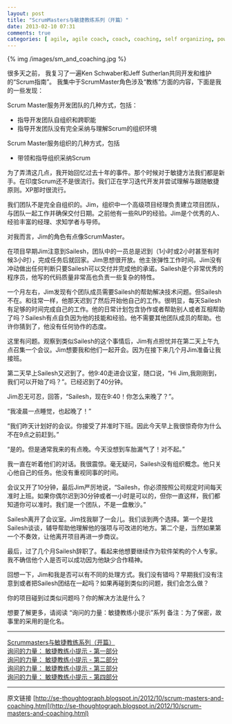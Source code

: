 ```yaml
---
layout: post
title: "ScrumMasters与敏捷教练系列（开篇）"
date: 2013-02-10 07:31
comments: true
categories: [ agile, agile coach, coach, coaching, self organizing, power of inquiry, Ken Schwaber, Jeff Sutherlan, Scrum Guide, agile tour ]
---
```


{% img /images/sm_and_coaching.jpg %}

很多天之前， 我复习了一遍Ken Schwaber和Jeff Sutherlan共同开发和维护的“Scrum指南”。 我集中于ScrumMaster角色涉及“教练”方面的内容，下面是我的一些发现：

Scrum Master服务开发团队的几种方式，包括：

- 指导开发团队自组织和跨职能
- 指导开发团队没有完全采纳与理解Scrum的组织环境

Scrum Master服务组织的几种方式，包括
     
- 带领和指导组织采纳Scrum

为了弄清这几点，我开始回忆过去十年的事件。那个时候对于敏捷方法我们都是新手。在印度Scrum还不是很流行。我们正在学习迭代开发并尝试理解与跟随敏捷原则。XP那时很流行。

<!-- more -->

我们团队不是完全自组织的。Jim，组织中一个高级项目经理负责建立项目团队，与团队一起工作并确保交付日期。之前他有一些RUP的经验。Jim是个优秀的人、经验丰富的经理、求知学者与导师。

对我而言，Jim的角色有点像ScrumMaster。

在项目早期Jim注意到Sailesh，团队中的一员总是迟到（1小时或2小时甚至有时候3小时），完成任务后就回家。Jim思想很开放。他主张弹性工作时间。Jim没有冲动做出任何判断只要Sailesh可以交付并完成他的承诺。Sailesh是个非常优秀的程序员，他写的代码质量非常高也负责一些复杂的特性。

一个月左右，Jim发现有个团队成员需要Sailesh的帮助解决技术问题。但Sailesh不在。和往常一样，他那天迟到了然后开始他自己的工作。很明显，每天Sailesh有足够的时间完成自己的工作。他的日常计划包含协作或者帮助别人或者互相帮助了吗？Sailesh有点自负因为他的技能和经验。他不需要其他团队成员的帮助。也许你猜到了，他没有任何协作的态度。

这里有问题。观察到类似Sailesh的这个事情后，Jim有点担忧并在第二天上午九点召集一个会议。Jim想要我和他们一起开会。因为在接下来几个月Jim准备让我接班。

第二天早上Sailesh又迟到了。他9:40走进会议室，随口说，“Hi Jim,我刚刚到，我们可以开始了吗？”。已经迟到了40分钟。

Jim忍无可忍，回答，“Sailesh，现在9:40！你怎么来晚了？”。

“我凌晨一点睡觉，也起晚了！”

“我们昨天计划好的会议。你接受了并准时下班。因此今天早上我很惊奇你为什么不在9点之前赶到。”

“是的。但是通常我来的有点晚。今天没想到车胎漏气了！对不起。”

我一直在听着他们的对话。我很震惊。毫无疑问，Sailesh没有组织概念。他只关心他自己的任务。他没有重视同事的时间。

会议又开了10分钟，最后Jim严厉地说，“Sailesh，你必须按照公司规定时间每天准时上班。如果你偶尔迟到30分钟或者一小时是可以的，但你一直这样，我们都知道你可以准时。我们是一个团队，不是一盘散沙。”

Sailesh离开了会议室。Jim找我聊了一会儿。我们谈到两个选择。第一个是找Sailesh谈谈，辅导帮助他理解他的强项与可改进的地方。第二个是，当然如果第一个不奏效，让他离开项目再进一步商议。

最后，过了几个月Sailesh辞职了。看起来他想要继续作为软件架构的个人专家。我不确信他个人是否可以成功因为他缺少合作精神。

回想一下，Jim和我是否可以有不同的处理方式。我们没有错吗？早期我们没有注意到或者把Sailesh团结在一起吗？如果再碰到类似的问题，我们会怎么做？

你的项目碰到过类似问题吗？你的解决方法是什么？

想要了解更多，请阅读 “询问的力量：敏捷教练小提示”系列
备注：为了保密，故事里的采用的是化名。

---
[Scrummasters与敏捷教练系列（开篇）](http://bobjiang.com/blog/2013/02/10/scrummaster-and-coach-opening/)  
[询问的力量： 敏捷教练小提示 - 第一部分](http://bobjiang.com/blog/2013/02/11/scrummaster-and-coaching-part1/)  
[询问的力量： 敏捷教练小提示 - 第二部分](http://bobjiang.com/blog/2013/02/12/scrummaster-and-coaching-part2/)  
[询问的力量： 敏捷教练小提示 - 第三部分](http://bobjiang.com/blog/2013/02/13/scrummaster-and-coaching-part3/)  
[询问的力量： 敏捷教练小提示 - 第四部分](http://bobjiang.com/blog/2013/02/14/scrummaster-and-coaching-part4/)  

---
原文链接 [http://se-thoughtograph.blogspot.in/2012/10/scrum-masters-and-coaching.html](http://se-thoughtograph.blogspot.in/2012/10/scrum-masters-and-coaching.html)
